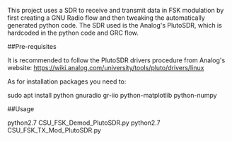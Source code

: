 This project uses a SDR to receive and transmit data in FSK modulation by first creating a GNU Radio flow and then tweaking 
the automatically generated python code. The SDR used is the Analog's PlutoSDR, which is hardcoded in the python code and 
GRC flow.

##Pre-requisites

It is recommended to follow the PlutoSDR drivers procedure from Analog's website:
https://wiki.analog.com/university/tools/pluto/drivers/linux

As for installation packages you need to:

sudo apt install python gnuradio gr-iio python-matplotlib python-numpy

##Usage

python2.7 CSU_FSK_Demod_PlutoSDR.py
python2.7 CSU_FSK_TX_Mod_PlutoSDR.py

